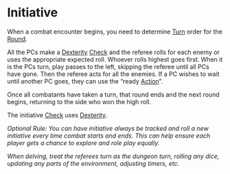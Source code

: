# Initiative

When a combat encounter begins, you need to determine [Turn](Turn.md) order for the [Round](Round.md).

All the PCs make a [Dexterity](../Player%20Characters/Chosen%20Statistics/Dexterity.md) [Check](Check.md) and the referee rolls for each enemy or uses the appropriate expected roll. Whoever rolls highest goes first. When it is the PCs turn, play passes to the left, skipping the referee until all PCs have gone. Then the referee acts for all the enemies.
	If a PC wishes to wait until another PC goes, they can use the “ready [Action](Action.md)”.

Once all combatants have taken a turn, that round ends and the next round begins, returning to the side who won the high roll.

The initiative [Check](Check.md) uses [Dexterity](../Player%20Characters/Chosen%20Statistics/Dexterity.md).

*Optional Rule:*
*You can have initiative always be tracked and roll a new initiative every time combat starts and ends. This can help ensure each player gets a chance to explore and role play equally.*

*When delving, treat the referees turn as the dungeon turn, rolling any dice, updating any parts of the environment, adjusting timers, etc.*